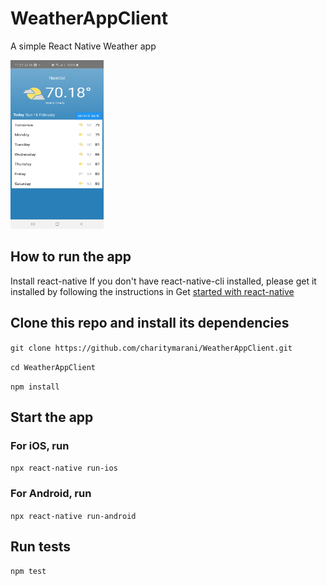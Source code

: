 # WeatherAppClient

A simple React Native Weather app

<img src=https://github.com/charitymarani/WeatherAppClient/blob/master/src/assets/Screenshot_20200216-113727_WeatherAppClient.jpg width='149' height='270'/>

 ## How to run the app
Install react-native
If you don't have react-native-cli installed, please get it installed by following the instructions in Get [started with react-native](https://facebook.github.io/react-native/docs/getting-started.html#requirements)

## Clone this repo and install its dependencies

`git clone https://github.com/charitymarani/WeatherAppClient.git`

`cd WeatherAppClient`

`npm install`

## Start the app
### For iOS, run
`npx react-native run-ios`
### For Android, run
`npx react-native run-android`
## Run tests
`npm test`
